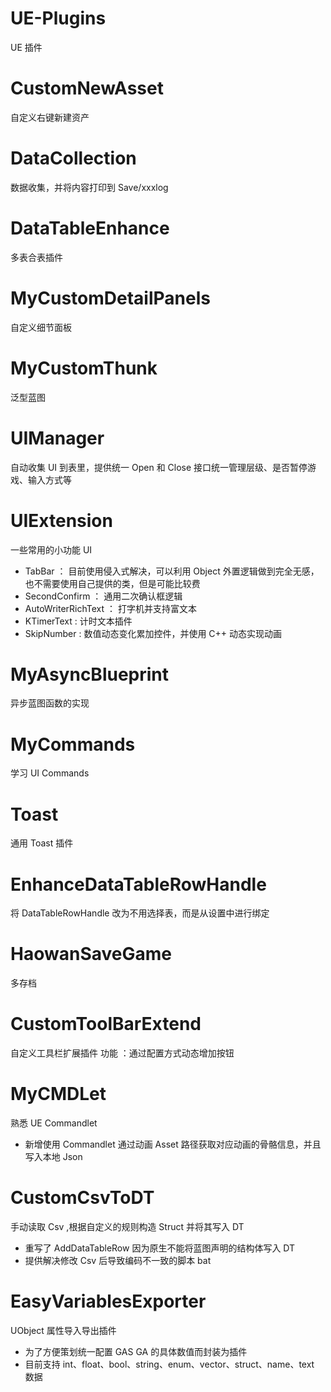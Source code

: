 # UE-Plugins

UE 插件

# CustomNewAsset

自定义右键新建资产

# DataCollection

数据收集，并将内容打印到 Save/xxxlog

# DataTableEnhance

多表合表插件

# MyCustomDetailPanels

自定义细节面板

# MyCustomThunk

泛型蓝图

# UIManager

自动收集 UI 到表里，提供统一 Open 和 Close 接口统一管理层级、是否暂停游戏、输入方式等

# UIExtension

一些常用的小功能 UI

- TabBar ： 目前使用侵入式解决，可以利用 Object 外置逻辑做到完全无感，也不需要使用自己提供的类，但是可能比较费
- SecondConfirm ： 通用二次确认框逻辑
- AutoWriterRichText ： 打字机并支持富文本
- KTimerText : 计时文本插件
- SkipNumber : 数值动态变化累加控件，并使用 C++ 动态实现动画

# MyAsyncBlueprint

异步蓝图函数的实现

# MyCommands

学习 UI Commands

# Toast

通用 Toast 插件

# EnhanceDataTableRowHandle

将 DataTableRowHandle 改为不用选择表，而是从设置中进行绑定

# HaowanSaveGame

多存档

# CustomToolBarExtend

自定义工具栏扩展插件
功能 ：通过配置方式动态增加按钮

# MyCMDLet

熟悉 UE Commandlet

- 新增使用 Commandlet 通过动画 Asset 路径获取对应动画的骨骼信息，并且写入本地 Json

# CustomCsvToDT

手动读取 Csv ,根据自定义的规则构造 Struct 并将其写入 DT

- 重写了 AddDataTableRow 因为原生不能将蓝图声明的结构体写入 DT
- 提供解决修改 Csv 后导致编码不一致的脚本 bat

# EasyVariablesExporter

UObject 属性导入导出插件

- 为了方便策划统一配置 GAS GA 的具体数值而封装为插件
- 目前支持 int、float、bool、string、enum、vector、struct、name、text 数据
